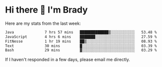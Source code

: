 # Hi there 👋 I'm Brady

Here are my stats from the last week:
<!--START_SECTION:waka-->

```txt
Java              7 hrs 57 mins   █████████████▒░░░░░░░░░░░   53.48 %
JavaScript        4 hrs 6 mins    ███████░░░░░░░░░░░░░░░░░░   27.59 %
FitNesse          1 hr 19 mins    ██▒░░░░░░░░░░░░░░░░░░░░░░   08.93 %
Text              30 mins         █░░░░░░░░░░░░░░░░░░░░░░░░   03.39 %
Bash              29 mins         ▓░░░░░░░░░░░░░░░░░░░░░░░░   03.29 %
```

<!--END_SECTION:waka-->

If I haven't responded in a few days, please email me directly. 
